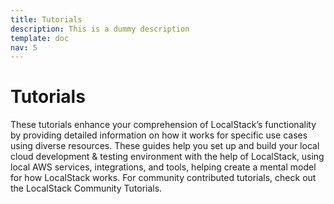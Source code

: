 ```yaml
---
title: Tutorials
description: This is a dummy description
template: doc
nav: 5
---
```


# Tutorials
These tutorials enhance your comprehension of LocalStack’s functionality by providing detailed information on how it works for specific use cases using diverse resources. These guides help you set up and build your local cloud development & testing environment with the help of LocalStack, using local AWS services, integrations, and tools, helping create a mental model for how LocalStack works. For community contributed tutorials, check out the LocalStack Community Tutorials.